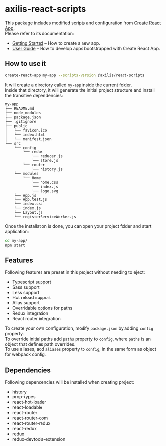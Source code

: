 # axilis-react-scripts

This package includes modified scripts and configuration from [Create React App](https://github.com/facebookincubator/create-react-app).<br>
Please refer to its documentation:

* [Getting Started](https://github.com/facebookincubator/create-react-app/blob/master/README.md#getting-started) – How to create a new app.
* [User Guide](https://github.com/facebookincubator/create-react-app/blob/master/packages/react-scripts/template/README.md) – How to develop apps bootstrapped with Create React App.

## How to use it
```sh
create-react-app my-app --scripts-version @axilis/react-scripts
```
It will create a directory called `my-app` inside the current folder.<br>
Inside that directory, it will generate the initial project structure and install the transitive dependencies:

```
my-app
├── README.md
├── node_modules
├── package.json
├── .gitignore
├── public
│   └── favicon.ico
│   └── index.html
│   └── manifest.json
└── src
    └── config
        └── redux
            └── reducer.js
            └── store.js
        └── router
            └── history.js
    └── modules
        └── Home
            └── home.css
            └── index.js
            └── logo.svg
    └── App.js
    └── App.test.js
    └── index.css
    └── index.js
    └── Layout.js
    └── registerServiceWorker.js
```

Once the installation is done, you can open your project folder and start application:
```sh
cd my-app/
npm start
```

## Features
Following features are preset in this project without needing to eject:
* Typescript support
* Sass support
* Less support
* Hot reload support
* Alias support
* Overridable options for paths
* Redux integration
* React router integration

To create your own configuration, modify `package.json` by adding `config` property.<br>
To override initial paths add `paths` property to `config`, where `paths` is an object that defines path overrides. <br>
To use aliases, add `aliases` property to `config`, in the same form as object for webpack config.

## Dependencies
Following dependencies will be installed when creating project:
* history
* prop-types
* react-hot-loader
* react-loadable
* react-router
* react-router-dom
* react-router-redux
* react-redux
* redux
* redux-devtools-extension
